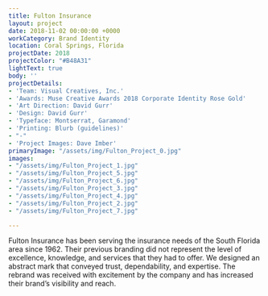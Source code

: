 ```yaml
---
title: Fulton Insurance
layout: project
date: 2018-11-02 00:00:00 +0000
workCategory: Brand Identity
location: Coral Springs, Florida
projectDate: 2018
projectColor: "#B48A31"
lightText: true
body: ''
projectDetails:
- 'Team: Visual Creatives, Inc.'
- 'Awards: Muse Creative Awards 2018 Corporate Identity Rose Gold'
- 'Art Direction: David Gurr'
- 'Design: David Gurr'
- 'Typeface: Montserrat, Garamond'
- 'Printing: Blurb (guidelines)'
- "-"
- 'Project Images: Dave Imber'
primaryImage: "/assets/img/Fulton_Project_0.jpg"
images:
- "/assets/img/Fulton_Project_1.jpg"
- "/assets/img/Fulton_Project_5.jpg"
- "/assets/img/Fulton_Project_6.jpg"
- "/assets/img/Fulton_Project_3.jpg"
- "/assets/img/Fulton_Project_4.jpg"
- "/assets/img/Fulton_Project_2.jpg"
- "/assets/img/Fulton_Project_7.jpg"

---
```

Fulton Insurance has been serving the insurance needs of the South Florida area since 1962. Their previous branding did not represent the level of excellence, knowledge, and services that they had to offer. We designed an abstract mark that conveyed trust, dependability, and expertise. The rebrand was received with excitement by the company and has increased their brand’s visibility and reach.